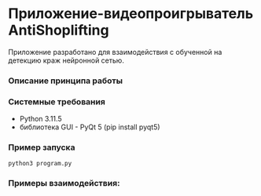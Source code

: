 # Приложение-видеопроигрыватель AntiShoplifting

Приложение разработано для взаимодействия с обученной на детекцию краж нейронной сетью. 

### Описание принципа работы

### Системные требования

+   Python 3.11.5
+   библиотека GUI - PyQt 5 (pip install pyqt5)

### Пример запуска
    python3 program.py


### Примеры взаимодействия:
